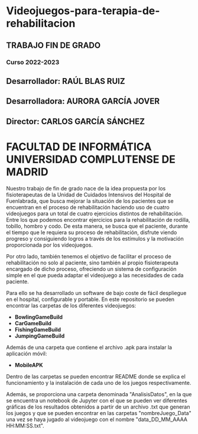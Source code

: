 # Videojuegos-para-terapia-de-rehabilitacion

## TRABAJO FIN DE GRADO
### Curso 2022-2023
## Desarrollador: RAÚL BLAS RUIZ
## Desarrolladora: AURORA GARCÍA JOVER
## Director: CARLOS GARCÍA SÁNCHEZ

# FACULTAD DE INFORMÁTICA UNIVERSIDAD COMPLUTENSE DE MADRID

Nuestro trabajo de fin de grado nace de la idea propuesta por los fisioterapeutas de la Unidad de Cuidados Intensivos del Hospital de Fuenlabrada, que busca mejorar la situación de los pacientes que se encuentran en el proceso de rehabilitación haciendo uso de cuatro videojuegos para un total de cuatro ejercicios distintos de rehabilitación. Entre los que podemos encontrar ejercicios para la rehabilitación de rodilla, tobillo, hombro y codo.
De esta manera, se busca que el paciente, durante el tiempo que le requiera su proceso de rehabilitación, disfrute viendo progreso y consiguiendo logros a través de los estímulos y la motivación proporcionada por los videojuegos.

Por otro lado, también tenemos el objetivo de facilitar el proceso de rehabilitación no solo al paciente, sino también al propio fisioterapeuta encargado de
dicho proceso, ofreciendo un sistema de configuración simple en el que pueda adaptar el videojuego a las necesidades de cada paciente.

Para ello se ha desarrollado un software de bajo coste de fácil despliegue en el hospital, configurable y portable. En este repositorio se pueden encontrar las carpetas de los diferentes videojuegos: 

- **BowlingGameBuild**
- **CarGameBuild**
- **FishingGameBuild**
- **JumpingGameBuild**

Además de una carpeta que contiene el archivo .apk para instalar la aplicación móvil:

- **MobileAPK**

Dentro de las carpetas se pueden encontrar README donde se explica el funcionamiento y la instalación de cada uno de los juegos respectivamente.

Además, se proporciona una carpeta denominada "AnalisisDatos", en la que se encuentra un notebook de Jupyter con el que se pueden ver diferentes gráficas de los resultados obtenidos a partir de un archivo .txt que generan los juegos y que se pueden encontrar en las carpetas "nombreJuego_Data" una vez se haya jugado al videojuego con el nombre "data_DD_MM_AAAA HH:MM:SS.txt".